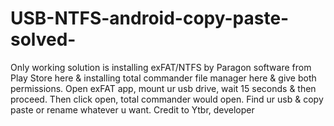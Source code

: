 # USB-NTFS-android-copy-paste-solved-
Only working solution is installing exFAT/NTFS by Paragon software from Play Store here &amp; installing total commander file manager here &amp; give both permissions. Open exFAT app, mount ur usb drive, wait 15 seconds &amp; then proceed. Then click open, total commander would open. Find ur usb &amp; copy paste or rename whatever u want. Credit to Ytbr, developer
